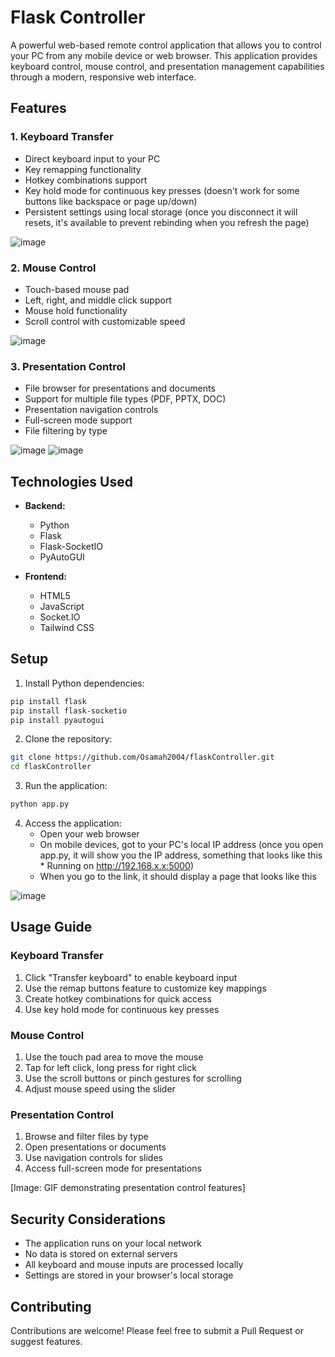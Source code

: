 # Flask Controller

A powerful web-based remote control application that allows you to control your PC from any mobile device or web browser. This application provides keyboard control, mouse control, and presentation management capabilities through a modern, responsive web interface.

## Features

### 1. Keyboard Transfer
- Direct keyboard input to your PC
- Key remapping functionality
- Hotkey combinations support
- Key hold mode for continuous key presses (doesn't work for some buttons like backspace or page up/down)
- Persistent settings using local storage (once you disconnect it will resets, it's available to prevent rebinding when you refresh the page)

![image](https://github.com/user-attachments/assets/9967f0bf-9a72-4a76-ac88-caef10b79a9d)

### 2. Mouse Control
- Touch-based mouse pad
- Left, right, and middle click support
- Mouse hold functionality
- Scroll control with customizable speed

![image](https://github.com/user-attachments/assets/53d67643-0b23-4848-b50c-6be2b7153587)

### 3. Presentation Control
- File browser for presentations and documents
- Support for multiple file types (PDF, PPTX, DOC)
- Presentation navigation controls
- Full-screen mode support
- File filtering by type

![image](https://github.com/user-attachments/assets/c0ea2649-c49a-448f-a6ee-5da4e08771c0)
![image](https://github.com/user-attachments/assets/4e4f9d86-3201-4924-855f-afa462e8bf57)



## Technologies Used

- **Backend:**
  - Python
  - Flask
  - Flask-SocketIO
  - PyAutoGUI

- **Frontend:**
  - HTML5
  - JavaScript
  - Socket.IO
  - Tailwind CSS

## Setup

1. Install Python dependencies:
```bash
pip install flask
pip install flask-socketio
pip install pyautogui
```

2. Clone the repository:
```bash
git clone https://github.com/Osamah2004/flaskController.git
cd flaskController
```

3. Run the application:
```bash
python app.py
```

4. Access the application:
   - Open your web browser
   - On mobile devices, got to your PC's local IP address (once you open app.py, it will show you the IP address, something that looks like this * Running on http://192.168.x.x:5000)
   - When you go to the link, it should display a page that looks like this

![image](https://github.com/user-attachments/assets/59b4a914-47c0-482b-bdb4-a93f76860a36)
  
## Usage Guide

### Keyboard Transfer
1. Click "Transfer keyboard" to enable keyboard input
2. Use the remap buttons feature to customize key mappings
3. Create hotkey combinations for quick access
4. Use key hold mode for continuous key presses

### Mouse Control
1. Use the touch pad area to move the mouse
2. Tap for left click, long press for right click
3. Use the scroll buttons or pinch gestures for scrolling
4. Adjust mouse speed using the slider

### Presentation Control
1. Browse and filter files by type
2. Open presentations or documents
3. Use navigation controls for slides
4. Access full-screen mode for presentations

[Image: GIF demonstrating presentation control features]

## Security Considerations

- The application runs on your local network
- No data is stored on external servers
- All keyboard and mouse inputs are processed locally
- Settings are stored in your browser's local storage

## Contributing

Contributions are welcome! Please feel free to submit a Pull Request or suggest features.

